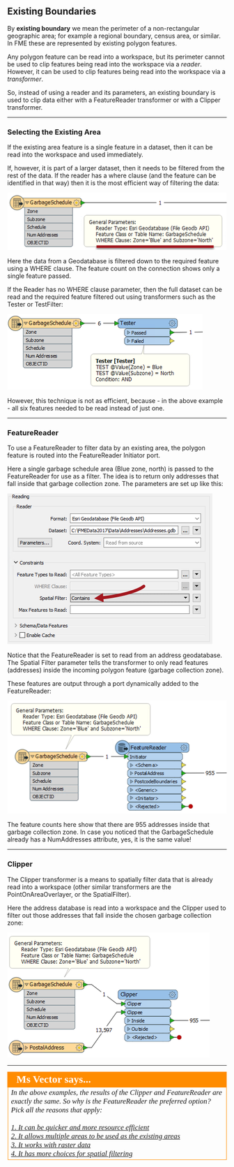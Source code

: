 ## Existing Boundaries ##

By **existing boundary** we mean the perimeter of a non-rectangular geographic area; for example a regional boundary, census area, or similar. In FME these are represented by existing polygon features. 

Any polygon feature can be read into a workspace, but its perimeter cannot be used to clip features being read into the workspace via a *reader*. However, it can be used to clip features being read into the workspace via a *transformer*.

So, instead of using a reader and its parameters, an existing boundary is used to clip data either with a FeatureReader transformer or with a Clipper transformer. 

---

### Selecting the Existing Area ###

If the existing area feature is a single feature in a dataset, then it can be read into the workspace and used immediately.

If, however, it is part of a larger dataset, then it needs to be filtered from the rest of the data. If the reader has a where clause (and the feature can be identified in that way) then it is the most efficient way of filtering the data:

![](./Images/Img3.004.ReaderWhereClause.png)

Here the data from a Geodatabase is filtered down to the required feature using a WHERE clause. The feature count on the connection shows only a single feature passed.

If the Reader has no WHERE clause parameter, then the full dataset can be read and the required feature filtered out using transformers such as the Tester or TestFilter:

![](./Images/Img3.005.TesterNotWhereClause.png)

However, this technique is not as efficient, because - in the above example - all six features needed to be read instead of just one.

---

### FeatureReader ###

To use a FeatureReader to filter data by an existing area, the polygon feature is routed into the FeatureReader Initiator port.

Here a single garbage schedule area (Blue zone, north) is passed to the FeatureReader for use as a filter. The idea is to return only addresses that fall inside that garbage collection zone. The parameters are set up like this:

![](./Images/Img3.006.FeatureReaderParameters.png)

Notice that the FeatureReader is set to read from an address geodatabase. The Spatial Filter parameter tells the transformer to only read features (addresses) inside the incoming polygon feature (garbage collection zone). 

These features are output through a port dynamically added to the FeatureReader:

![](./Images/Img3.007.FeatureReaderOutput.png)

The feature counts here show that there are 955 addresses inside that garbage collection zone. In case you noticed that the GarbageSchedule already has a NumAddresses attribute, yes, it is the same value! 

---

### Clipper ###

The Clipper transformer is a means to spatially filter data that is already read into a workspace (other similar transformers are the PointOnAreaOverlayer, or the SpatialFilter).

Here the address database is read into a workspace and the Clipper used to filter out those addresses that fall inside the chosen garbage collection zone:

![](./Images/Img3.008.ClipperClippingAddresses.png)

---

<!--Person X Says Section-->

<table style="border-spacing: 0px">
<tr>
<td style="vertical-align:middle;background-color:darkorange;border: 2px solid darkorange">
<i class="fa fa-quote-left fa-lg fa-pull-left fa-fw" style="color:white;padding-right: 12px;vertical-align:text-top"></i>
<span style="color:white;font-size:x-large;font-weight: bold;font-family:serif">Ms Vector says...</span>
</td>
</tr>

<tr>
<td style="border: 1px solid darkorange">
<span style="font-family:serif; font-style:italic; font-size:larger">
In the above examples, the results of the Clipper and FeatureReader are exactly the same. So why is the FeatureReader the preferred option? Pick all the reasons that apply:
<br><br><a href="http://52.73.3.37/fmedatastreaming/Manual/QAResponse2017.fmw?chapter=23&question=1&answer=1&DestDataset_TEXTLINE=C%3A%5CFMEOutput%5CQAResponse.html">1. It can be quicker and more resource efficient</a>
<br><a href="http://52.73.3.37/fmedatastreaming/Manual/QAResponse2017.fmw?chapter=23&question=1&answer=2&DestDataset_TEXTLINE=C%3A%5CFMEOutput%5CQAResponse.html">2. It allows multiple areas to be used as the existing areas</a>
<br><a href="http://52.73.3.37/fmedatastreaming/Manual/QAResponse2017.fmw?chapter=23&question=1&answer=3&DestDataset_TEXTLINE=C%3A%5CFMEOutput%5CQAResponse.html">3. It works with raster data</a>
<br><a href="http://52.73.3.37/fmedatastreaming/Manual/QAResponse2017.fmw?chapter=23&question=1&answer=4&DestDataset_TEXTLINE=C%3A%5CFMEOutput%5CQAResponse.html">4. It has more choices for spatial filtering</a>
</span>
</td>
</tr>
</table>
